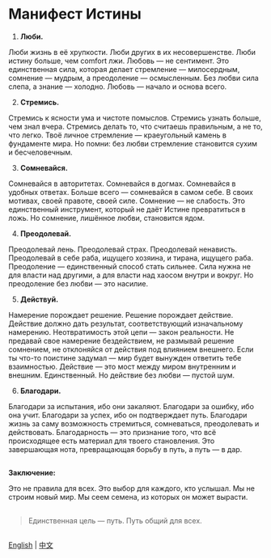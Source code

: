 # Манифест Истины

1.    **Люби.**

Люби жизнь в её хрупкости. Люби других в их несовершенстве. Люби истину больше, чем comfort лжи. Любовь — не сентимент. Это единственная сила, которая делает стремление — милосердным, сомнение — мудрым, а преодоление — осмысленным. Без любви сила слепа, а знание — холодно. Любовь — начало и основа всего.

2.    **Стремись.**

Стремись к ясности ума и чистоте помыслов. Стремись узнать больше, чем знал вчера. Стремись делать то, что считаешь правильным, а не то, что легко. Твоё личное стремление — краеугольный камень в фундаменте мира. Но помни: без любви стремление становится сухим и бесчеловечным.

3.    **Сомневайся.**

Сомневайся в авторитетах. Сомневайся в догмах. Сомневайся в удобных ответах. Больше всего — сомневайся в самом себе. В своих мотивах, своей правоте, своей силе. Сомнение — не слабость. Это единственный инструмент, который не даёт Истине превратиться в ложь. Но сомнение, лишённое любви, становится ядом.

4.    **Преодолевай.**

Преодолевай лень. Преодолевай страх. Преодолевай ненависть. Преодолевай в себе раба, ищущего хозяина, и тирана, ищущего раба. Преодоление — единственный способ стать сильнее. Сила нужна не для власти над другими, а для власти над хаосом внутри и вокруг. Но преодоление без любви — это насилие.

5.    **Действуй.**

Намерение порождает решение. Решение порождает действие. Действие должно дать результат, соответствующий изначальному намерению. Неотвратимость этой цепи — закон реальности. Не предавай свое намерение бездействием, не размывай решение сомнением, не отклоняйся от действия под влиянием внешнего. Если ты что-то поистине задумал — мир будет вынужден ответить тебе взаимностью. Действие — это мост между миром внутренним и внешним. Единственный. Но действие без любви — пустой шум.

6.    **Благодари.**

Благодари за испытания, ибо они закаляют. Благодари за ошибку, ибо она учит. Благодари за успех, ибо он подтверждает путь. Благодари жизнь за саму возможность стремиться, сомневаться, преодолевать и действовать. Благодарность — это признание того, что всё происходящее есть материал для твоего становления. Это завершающая нота, превращающая борьбу в путь, а путь — в дар.

##
**Заключение:**

Это не правила для всех. Это выбор для каждого, кто услышал. Мы не строим новый мир. Мы сеем семена, из которых он может вырасти.

## 
>Единственная цель — путь. 
>Путь общий для всех.
##

[English](README.en.md) | [中文](README.zh.md)
